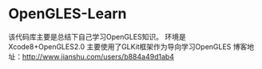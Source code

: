 # OpenGLES-Learn
该代码库主要是总结下自己学习OpenGLES知识。
环境是Xcode8+OpenGLES2.0
主要使用了GLKit框架作为导向学习OpenGLES
博客地址：http://www.jianshu.com/users/b884a49d1ab4

